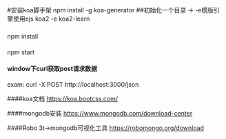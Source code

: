 #安装koa脚手架
npm install -g koa-generator
##初始化一个目录 -> -e模版引擎使用ejs
koa2 -e koa2-learn
###
npm install
####
npm start
#### window下curl获取post请求数据
exam: curl -X POST  http://localhost:3000/json 

####koa文档
https://koa.bootcss.com/

####mongodb安装
https://www.mongodb.com/download-center

####Robo 3t->mongodb可视化工具
https://robomongo.org/download
